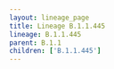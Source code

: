 ```yaml
---
layout: lineage_page
title: Lineage B.1.1.445
lineage: B.1.1.445
parent: B.1.1
children: ['B.1.1.445']
---
```

